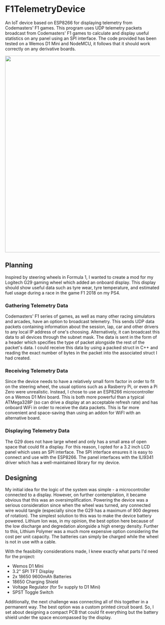 # F1TelemetryDevice
An IoT device based on ESP8266 for displaying telemetry from Codemasters' F1 games. This program uses UDP telemetry packets broadcast from Codemasters' F1 games to calculate and display useful statistics on any panel using an SPI interface. The code provided has been tested on a Wemos D1 Mini and NodeMCU, it follows that it should work correctly on any derivative boards.

<img src="https://thumbs.gfycat.com/PlainPaleBullmastiff-small.gif" width='640'>

## Planning

Inspired by steering wheels in Formula 1, I wanted to create a mod for my Logitech G29 gaming wheel which added an onboard display. This display should show useful data such as tyre wear, tyre temperature, and estimated fuel usage during a race in the game F1 2018 on my PS4.

### Gathering Telemetry Data

Codemasters' F1 series of games, as well as many other racing simulators and arcades, have an option to broadcast telemetry. This sends UDP data packets containing information about the session, lap, car and other drivers to any local IP address of one's choosing. Alternatively, it can broadcast this data to all devices through the subnet mask. The data is sent in the form of a header which specifies the type of packet alongside the rest of the packet's data. I could receive this data by using a packed struct in C++ and reading the exact number of bytes in the packet into the associated struct I had created.

### Receiving Telemetry Data

Since the device needs to have a relatively small form factor in order to fit on the steering wheel, the usual options such as a Rasberry Pi, or even a Pi Zero were unrealistic. Instead, I chose to use an ESP8266 microcontroller on a Wemos D1 Mini board. This is both more powerful than a typical ATMega328P (so can drive a display at an acceptable refresh rate) and has onboard WiFi in order to receive the data packets. This is far more convenient and space-saving than using an addon for WiFI with an alternative board.

### Displaying Telemetry Data

The G29 does not have large wheel and only has a small area of open space that could fit a display. For this reason, I opted for a 3.2 inch LCD panel which uses an SPI interface. The SPI interface ensures it is easy to connect and use with the ESP8266. The panel interfaces with the ILI9341 driver which has a well-maintained library for my device.

## Designing

My initial idea for the logic of the system was simple - a microcontroller connected to a display. However, on further contemplation, it became obvious that this was an oversimplification. Powering the device was a serious consideration since when the wheel was turned, any connected wire would tangle (especially since the G29 has a maximum of 900 degrees of rotation). The simplest solution to this was to make the device battery powered. Lithium Ion was, in my opinion, the best option here because of the low discharge and degredation alongside a high energy density. Further to this, Lithium Polymer was a much more expensive option considering the cost per unit capacity. The batteries can simply be charged while the wheel is not in use with a cable.

With the feasibility considerations made, I knew exactly what parts I'd need for the project:

-    Wemos D1 Mini
-    3.2" SPI TFT Display
-    2x 18650 9600mAh Batteries
-    18650 Charging Shield
-    Voltage Regulator (for 5v supply to D1 Mini)
-    SPST Toggle Switch

Additionally, the next challenge was connecting all of this together in a permanent way. The best option was a custom printed circuit board. So, I set about designing a compact PCB that could fit everything but the battery shield under the space encompassed by the display.

